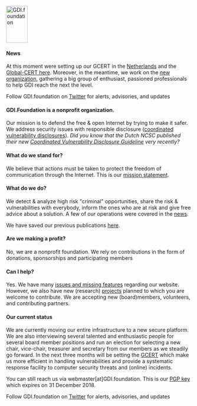 
<a href="/"><img src="https://gdi.foundation/img/logo.png" alt="GDI.foundation" width="58" height="100" border="0" /></a>

#### News
At this moment were setting up our GCERT in the [Netherlands](https://GCERT.NL) and the [Global-CERT here](https://GCERT.GLOBAL). Moreover, in the meantime, we work on the [new organization](https://GDI.foundation/about/outlook2019/), gathering a big group of enthusiast, passioned professionals to help GDI reach the next the level.

Follow GDI.foundation on [Twitter](https://twitter.com/GDI_fdn) for alerts, advisories, and updates 

#### GDI.Foundation is a nonprofit organization. 
Our mission is to defend the free & open Internet by trying to make it safer.
We address security issues with responsible disclosure ([coordinated vulnerability disclosures](https://www.iso.org/standard/45170.html)). *Did you know that the Dutch NCSC published their new [Coordinated Vulnerability Disclosure Guideline](https://www.ncsc.nl/english/current-topics/news/coordinated-vulnerability-disclosure-guideline-supports-organisations-with-their-cvd-policy.html 
) very recently?*

#### What do we stand for?
We believe that actions must be taken to protect the freedom of communication through the Internet. This is our [mission statement](https://gdi.foundation/mission/).

#### What do we do?
We detect & analyze high risk "criminal" opportunities, share the risk & vulnerabilities with everybody, inform the ones who are at risk and give free advice about a solution. A few of our operations were covered in the [news](https://www.google.nl/search?q=GDI.foundation&num=100&tbs=sbd:1&tbm=nws&tbas=0&source=lnt&sa=X&ved=0ahUKEwi4sMS66qvdAhXGIlAKHdTxC-MQpwUIHw&biw=1440&bih=803&dpr=2).

We have saved our previous publications [here](https://github.com/GDI-foundation/website/tree/master/archive).

#### Are we making a profit?
No, we are a nonprofit foundation. We rely on contributions in the form of donations, sponsorships and participating members

#### Can I help?
Yes. We have many [issues and missing features](https://github.com/GDI-foundation/website/issues/) regarding our website.
However, we also have new (research) [projects](https://github.com/GDI-foundation/website/projects/) planned to which you are welcome to contribute. We are accepting new (board)members, volunteers, and contributing partners.

#### Our current status
We are currently moving our entire infrastructure to a new secure platform. We are also interviewing several talented and enthusiastic people for several board member positions and run an election for selecting a new chair, vice-chair, treasurer and secretary from our members as we steadily go forward. In the next three months will be setting the [GCERT](https://github.com/GCERT) which make us more efficient in handling vulnerabilities and provide a systematic response facility to computer security threats and (online) incidents.

You can still reach us via webmaster[at]GDI.foundation. 
This is our [PGP key](https://keybase.io/GDI_FDN/key.asc) which expires on 31 December 2018.

Follow GDI.foundation on [Twitter](https://twitter.com/GDI_fdn) for alerts, advisories, and updates 

